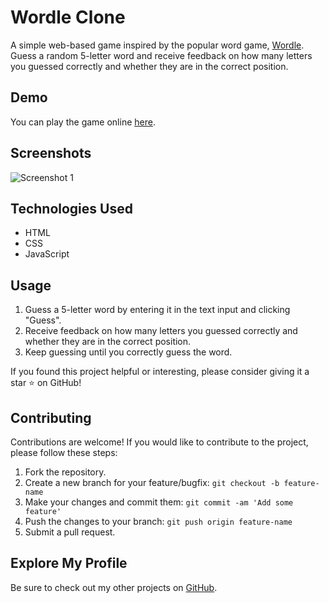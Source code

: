 # Wordle Clone

A simple web-based game inspired by the popular word game, [Wordle](https://wordlegame.org/). Guess a random 5-letter word and receive feedback on how many letters you guessed correctly and whether they are in the correct position.

## Demo

You can play the game online [here](https://vishal-dcode.github.io/Wordle-Clone/).

## Screenshots

![Screenshot 1](https://i.ibb.co/y6HXmZt/Preview.png)

## Technologies Used

- HTML
- CSS
- JavaScript

## Usage

1. Guess a 5-letter word by entering it in the text input and clicking "Guess".
2. Receive feedback on how many letters you guessed correctly and whether they are in the correct position.
3. Keep guessing until you correctly guess the word.

If you found this project helpful or interesting, please consider giving it a star ⭐️ on GitHub!

## Contributing

Contributions are welcome! If you would like to contribute to the project, please follow these steps:

1. Fork the repository.
2. Create a new branch for your feature/bugfix: `git checkout -b feature-name`
3. Make your changes and commit them: `git commit -am 'Add some feature'`
4. Push the changes to your branch: `git push origin feature-name`
5. Submit a pull request.

## Explore My Profile

Be sure to check out my other projects on [GitHub](https://github.com/vishal-dcode).
